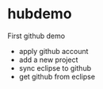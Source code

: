 hubdemo
=======

First github demo

* apply github account
* add a new project
* sync eclipse to github
* get github from eclipse
